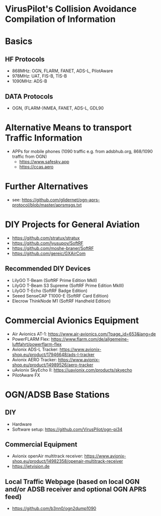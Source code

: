# VirusPilot's Collision Avoidance Compilation of Information
# Basics
## HF Protocols
- 868MHz: OGN, FLARM, FANET, ADS-L, PilotAware
- 978MHz: UAT, FIS-B, TIS-B
- 1090MHz: ADS-B
## DATA Protocols
- OGN, (FLARM-)NMEA, FANET, ADS-L, GDL90
# Alternative Means to transport Traffic Information
- APPs for mobile phones (1090 traffic e.g. from adsbhub.org, 868/1090 traffic from OGN)
  - https://www.safesky.app
  - https://ccas.aero
# Further Alternatives
- see: https://github.com/glidernet/ogn-aprs-protocol/blob/master/aprsmsgs.txt
# DIY Projects for General Aviation
- https://github.com/stratux/stratux
- https://github.com/lyusupov/SoftRF
- https://github.com/moshe-braner/SoftRF
- https://github.com/gereic/GXAirCom
## Recommended DIY Devices
- LilyGO T-Beam (SoftRF Prime Edition MkII)
- LilyGO T-Beam S3 Supreme (SoftRF Prime Edition MkIII)
- LilyGO T-Echo (SoftRF Badge Edition)
- Seeed SenseCAP T1000-E (SoftRF Card Edition)
- Elecrow ThinkNode M1 (SoftRF Handheld Edition)
# Commercial Avionics Equipment
- Air Avionics AT-1: https://www.air-avionics.com/?page_id=653&lang=de
- PowerFLARM Flex: https://www.flarm.com/de/allgemeine-luftfahrt/powerflarm-flex
- Avionix ADS-L Tracker: https://www.avionix-shop.eu/product/17946648/ads-l-tracker
- Avionix AERO Tracker: https://www.avionix-shop.eu/product/14989526/aero-tracker
- uAvionix SkyEcho II: https://uavionix.com/products/skyecho
- PilotAware FX
# OGN/ADSB Base Stations
## DIY
- Hardware
- Software setup: https://github.com/VirusPilot/ogn-pi34
## Commercial Equipment
- Avionix openAir multitrack receiver: https://www.avionix-shop.eu/product/14982358/openair-multitrack-receiver
- https://jetvision.de
## Local Traffic Webpage (based on local OGN and/or ADSB receiver and optional OGN APRS feed)
- https://github.com/b3nn0/ogn2dump1090
